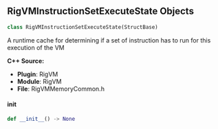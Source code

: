 ## RigVMInstructionSetExecuteState Objects

```python
class RigVMInstructionSetExecuteState(StructBase)
```

A runtime cache for determining if a set of instruction has to
run for this execution of the VM

**C++ Source:**

- **Plugin**: RigVM
- **Module**: RigVM
- **File**: RigVMMemoryCommon.h

<a id="unreal.RigVMInstructionSetExecuteState.__init__"></a>

#### __init__

```python
def __init__() -> None
```

<a id="unreal.RigVMFunction_AnimBase"></a>